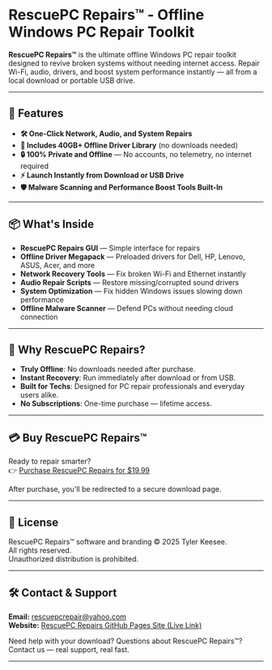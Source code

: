 # RescuePC Repairs™ - Offline Windows PC Repair Toolkit

**RescuePC Repairs™** is the ultimate offline Windows PC repair toolkit designed to revive broken systems without needing internet access. Repair Wi-Fi, audio, drivers, and boost system performance instantly — all from a local download or portable USB drive.

---

## 🚀 Features

- **🛠️ One-Click Network, Audio, and System Repairs**
- **💾 Includes 40GB+ Offline Driver Library** (no downloads needed)
- **🔒 100% Private and Offline** — No accounts, no telemetry, no internet required
- **⚡ Launch Instantly from Download or USB Drive**
- **🛡️ Malware Scanning and Performance Boost Tools Built-In**

---

## 📦 What's Inside

- **RescuePC Repairs GUI** — Simple interface for repairs
- **Offline Driver Megapack** — Preloaded drivers for Dell, HP, Lenovo, ASUS, Acer, and more
- **Network Recovery Tools** — Fix broken Wi-Fi and Ethernet instantly
- **Audio Repair Scripts** — Restore missing/corrupted sound drivers
- **System Optimization** — Fix hidden Windows issues slowing down performance
- **Offline Malware Scanner** — Defend PCs without needing cloud connection

---

## 🧠 Why RescuePC Repairs?

- **Truly Offline**: No downloads needed after purchase.
- **Instant Recovery**: Run immediately after download or from USB.
- **Built for Techs**: Designed for PC repair professionals and everyday users alike.
- **No Subscriptions**: One-time purchase — lifetime access.

---

## 💳 Buy RescuePC Repairs™

Ready to repair smarter?  
👉 [Purchase RescuePC Repairs for $19.99](https://buy.stripe.com/00g6qF1XWglF7w4aEF)

After purchase, you'll be redirected to a secure download page.

---

## 📄 License

RescuePC Repairs™ software and branding © 2025 Tyler Keesee.  
All rights reserved.  
Unauthorized distribution is prohibited.

---

## 🛠️ Contact & Support

**Email:** [rescuepcrepair@yahoo.com](mailto:rescuepcrepair@yahoo.com)  
**Website:** [RescuePC Repairs GitHub Pages Site (Live Link)](https://tyler1201623.github.io/RescuePC-Repair-Toolkit/) 

Need help with your download? Questions about RescuePC Repairs™?  
Contact us — real support, real fast.

---
